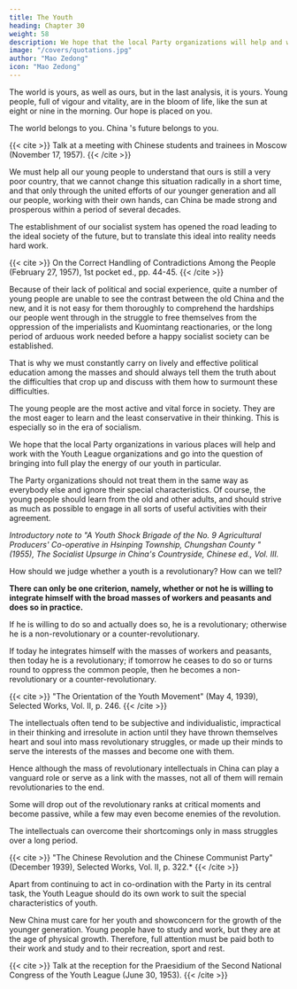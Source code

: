 ```yaml
---
title: The Youth
heading: Chapter 30
weight: 58
description: We hope that the local Party organizations will help and work with the Youth League organizations
image: "/covers/quotations.jpg"
author: "Mao Zedong"
icon: "Mao Zedong"
---
```



The world is yours, as well as ours, but in the last analysis, it is yours. Young people, full of vigour and vitality, are in the bloom of life, like the sun at eight or nine in the morning. Our hope is placed on you.

The world belongs to you. China 's future belongs to you.

{{< cite >}}
Talk at a meeting with Chinese students and trainees in Moscow (November 17, 1957).
{{< /cite >}}

We must help all our young people to understand that ours is still a very poor country, that we cannot change this situation radically in a short time, and that only through the united efforts of our younger generation and all our people, working with their own hands, can China be made strong and prosperous within a period of several decades. 

The establishment of our socialist system has opened the road leading to the ideal society of the future, but to translate this ideal into reality needs hard work.

{{< cite >}}
On the Correct Handling of Contradictions Among the People (February 27, 1957), 1st pocket ed., pp. 44-45.
{{< /cite >}}

Because of their lack of political and social experience, quite a number of young people are unable to see the contrast between the old China and the new, and it is not easy for them thoroughly to comprehend the hardships our people went through in the struggle to free themselves from the oppression of the imperialists and Kuomintang reactionaries, or the long period of arduous work needed before a happy socialist society can be established. 

That is why we must constantly carry on lively and effective political education among the masses and should always tell them the truth about the difficulties that crop up and discuss with them how to surmount these difficulties.

The young people are the most active and vital force in society. They are the most eager to learn and the least conservative in their thinking. This is especially so in the era of socialism. 

We hope that the local Party organizations in various places will help and work with the Youth League organizations and go into the question of bringing into full play the energy of our youth in particular. 

The Party organizations should not treat them in the same way as everybody else and ignore their special characteristics. Of course, the young people should learn from the old and other adults, and should strive as much as possible to engage in all sorts of useful activities with their agreement.


<cite>Introductory note to "A Youth Shock Brigade of the No. 9 Agricultural Producers' Co-operative in Hsinping Township, Chungshan County " (1955), The Socialist Upsurge in China's Countryside, Chinese ed., Vol. III.</cite>


How should we judge whether a youth is a revolutionary? How can we tell?

**There can only be one criterion, namely, whether or not he is willing to integrate himself with the broad masses of workers and peasants and does so in practice.** 

If he is willing to do so and actually does so, he is a revolutionary; otherwise he is a non-revolutionary or a counter-revolutionary. 

If today he integrates himself with the masses of workers and peasants, then today he is a revolutionary; if tomorrow he ceases to do so or turns round to oppress the common people, then he becomes a non-revolutionary or a counter-revolutionary.

{{< cite >}}
"The Orientation of the Youth Movement" (May 4, 1939), Selected Works, Vol. II, p. 246.
{{< /cite >}}

The intellectuals often tend to be subjective and individualistic, impractical in their thinking and irresolute in action until they have thrown themselves heart and soul into mass revolutionary struggles, or made up their minds to serve the interests of the masses and become one with them.

Hence although the mass of revolutionary intellectuals in China can play a vanguard role or serve as a link with the masses, not all of them will remain revolutionaries to the end. 

Some will drop out of the revolutionary ranks at critical moments and become passive, while a few may even become enemies of the revolution. 

The intellectuals can overcome their shortcomings only in mass struggles over a long period.

{{< cite >}}
"The Chinese Revolution and the Chinese Communist Party" (December 1939), Selected Works, Vol. II, p. 322.*
{{< /cite >}}

Apart from continuing to act in co-ordination with the Party in its central task, the Youth League should do its own work to suit the special characteristics of youth. 

New China must care for her youth and showconcern for the growth of the younger generation. Young people have to study and work, but they are at the age of physical growth. Therefore, full attention must be paid both to their work and study and to their recreation, sport and rest.

{{< cite >}}
Talk at the reception for the Praesidium of the Second National Congress of the Youth League (June 30, 1953).
{{< /cite >}}
